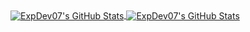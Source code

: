 <a href="https://github.com/ExpDev07">
  <img align="center" src="https://github-readme-stats.vercel.app/api/top-langs/?username=ExpDev07&hide=html&title_color=ffffff&text_color=ffffff&icon_color=2bbc8a&bg_color=1F2937" alt="ExpDev07's GitHub Stats"/>
</a>

<a href="https://github.com/ExpDev07">
  <img align="center" src="https://github-readme-stats.vercel.app/api?username=ExpDev07&show_icons=true&line_height=27&count_private=true&title_color=ffffff&text_color=c9cacc&icon_color=14B8A6&bg_color=1F2937" alt="ExpDev07's GitHub Stats"/>
</a>
